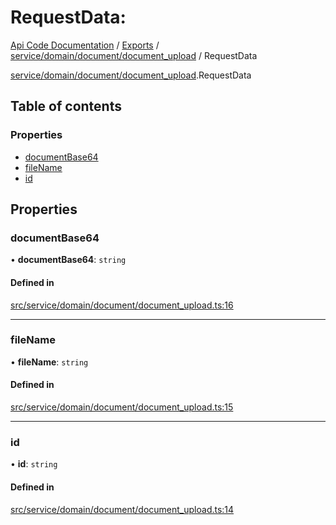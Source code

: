 # RequestData: 
 
[Api Code Documentation](../README.md) / [Exports](../modules.md) / [service/domain/document/document\_upload](../modules/service_domain_document_document_upload.md) / RequestData

[service/domain/document/document\_upload](../modules/service_domain_document_document_upload.md).RequestData

## Table of contents

### Properties

- [documentBase64](service_domain_document_document_upload.RequestData.md#documentbase64)
- [fileName](service_domain_document_document_upload.RequestData.md#filename)
- [id](service_domain_document_document_upload.RequestData.md#id)

## Properties

### documentBase64

• **documentBase64**: `string`

#### Defined in

[src/service/domain/document/document_upload.ts:16](https://github.com/openkfw/TruBudget/blob/2e43ea7/api/src/service/domain/document/document_upload.ts#L16)

___

### fileName

• **fileName**: `string`

#### Defined in

[src/service/domain/document/document_upload.ts:15](https://github.com/openkfw/TruBudget/blob/2e43ea7/api/src/service/domain/document/document_upload.ts#L15)

___

### id

• **id**: `string`

#### Defined in

[src/service/domain/document/document_upload.ts:14](https://github.com/openkfw/TruBudget/blob/2e43ea7/api/src/service/domain/document/document_upload.ts#L14)
